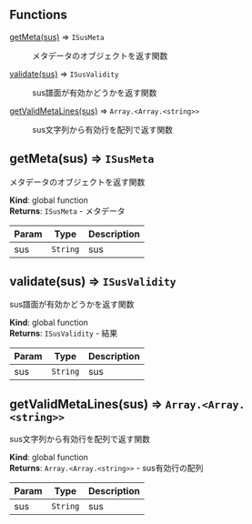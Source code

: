 ## Functions

<dl>
<dt><a href="#getMeta">getMeta(sus)</a> ⇒ <code>ISusMeta</code></dt>
<dd><p>メタデータのオブジェクトを返す関数</p>
</dd>
<dt><a href="#validate">validate(sus)</a> ⇒ <code>ISusValidity</code></dt>
<dd><p>sus譜面が有効かどうかを返す関数</p>
</dd>
<dt><a href="#getValidMetaLines">getValidMetaLines(sus)</a> ⇒ <code>Array.&lt;Array.&lt;string&gt;&gt;</code></dt>
<dd><p>sus文字列から有効行を配列で返す関数</p>
</dd>
</dl>

<a name="getMeta"></a>

## getMeta(sus) ⇒ <code>ISusMeta</code>
メタデータのオブジェクトを返す関数

**Kind**: global function  
**Returns**: <code>ISusMeta</code> - メタデータ  

| Param | Type | Description |
| --- | --- | --- |
| sus | <code>String</code> | sus |

<a name="validate"></a>

## validate(sus) ⇒ <code>ISusValidity</code>
sus譜面が有効かどうかを返す関数

**Kind**: global function  
**Returns**: <code>ISusValidity</code> - 結果  

| Param | Type | Description |
| --- | --- | --- |
| sus | <code>String</code> | sus |

<a name="getValidMetaLines"></a>

## getValidMetaLines(sus) ⇒ <code>Array.&lt;Array.&lt;string&gt;&gt;</code>
sus文字列から有効行を配列で返す関数

**Kind**: global function  
**Returns**: <code>Array.&lt;Array.&lt;string&gt;&gt;</code> - sus有効行の配列  

| Param | Type | Description |
| --- | --- | --- |
| sus | <code>String</code> | sus |

